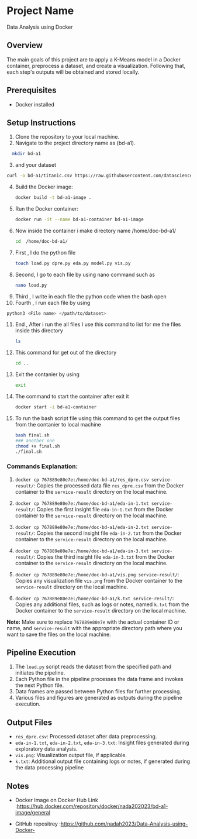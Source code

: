 # Project Name
Data Analysis using Docker 

## Overview
The main goals of this project are to apply a K-Means model in a Docker container, preprocess a dataset, and create a visualization. Following that, each step's outputs will be obtained and stored locally.

## Prerequisites
- Docker installed

## Setup Instructions
1. Clone the repository to your local machine.
2. Navigate to the project directory name as (bd-a1).
 ```bash
   mkdir bd-a1
```
3. and your dataset 
 ```bash 
curl -o bd-a1/titanic.csv https://raw.githubusercontent.com/datasciencedojo/datasets/master/titanic.csv 
 ```
4. Build the Docker image:
    ```bash
    docker build -t bd-a1-image .
    ```
5. Run the Docker container:
    ```bash
    docker run -it --name bd-a1-container bd-a1-image
    ```
6. Now inside the container i make directory name /home/doc-bd-a1/ 
    ```bash
    cd  /home/doc-bd-a1/
    ```
7. First , I do the python file 
   ```bash
   touch load.py dpre.py eda.py model.py vis.py
   ```
8. Second, I go to each file by using  nano command such as 
   ```bash
   nano load.py
   ```
9. Third , I write in each file the python code when the bash open 
10. Fourth , I run each file by using 
   ```bash
   python3 <File name> </path/to/dataset>
   ```
11. End , After i run the all files I use this command to list for me the files inside this directory 
    ```bash
    ls
    ```
12. This command for get out of the directory 
    ```bash
    cd ..
    ```
13. Exit the contanier by using 
     ```bash
    exit
    ```
14. The command to start the container after exit it 
    ```bash
    docker start -i bd-a1-container 
    ```
15. To run the bash script file using this command to get the output files from the contanier to local machine
     ```bash
    bash final.sh
    ### another one
    chmod +x final.sh
    ./final.sh
    ```
 ### Commands Explanation:

1. `docker cp 767889e80e7e:/home/doc-bd-a1/res_dpre.csv service-result/`: Copies the processed data file `res_dpre.csv` from the Docker container to the `service-result` directory on the local machine.

2. `docker cp 767889e80e7e:/home/doc-bd-a1/eda-in-1.txt service-result/`: Copies the first insight file `eda-in-1.txt` from the Docker container to the `service-result` directory on the local machine.

3. `docker cp 767889e80e7e:/home/doc-bd-a1/eda-in-2.txt service-result/`: Copies the second insight file `eda-in-2.txt` from the Docker container to the `service-result` directory on the local machine.

4. `docker cp 767889e80e7e:/home/doc-bd-a1/eda-in-3.txt service-result/`: Copies the third insight file `eda-in-3.txt` from the Docker container to the `service-result` directory on the local machine.

5. `docker cp 767889e80e7e:/home/doc-bd-a1/vis.png service-result/`: Copies any visualization file `vis.png` from the Docker container to the `service-result` directory on the local machine.

6. `docker cp 767889e80e7e:/home/doc-bd-a1/k.txt service-result/`: Copies any additional files, such as logs or notes, named `k.txt` from the Docker container to the `service-result` directory on the local machine.

**Note:** Make sure to replace `767889e80e7e` with the actual container ID or name, and `service-result` with the appropriate directory path where you want to save the files on the local machine.

## Pipeline Execution
1. The `load.py` script reads the dataset from the specified path and initiates the pipeline.
2. Each Python file in the pipeline processes the data frame and invokes the next Python file.
3. Data frames are passed between Python files for further processing.
4. Various files and figures are generated as outputs during the pipeline execution.

## Output Files

- `res_dpre.csv`: Processed dataset after data preprocessing.
- `eda-in-1.txt`, `eda-in-2.txt`, `eda-in-3.txt`: Insight files generated during exploratory data analysis.
- `vis.png`: Visualization output file, if applicable.
- `k.txt`: Additional output file containing logs or notes, if generated during the data processing pipeline

## Notes

-  Docker Image on Docker Hub Link :https://hub.docker.com/repository/docker/nada202023/bd-a1-image/general

- GitHub repositrey :https://github.com/nadah2023/Data-Analysis-using-Docker-



